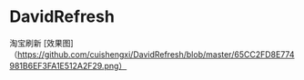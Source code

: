# DavidRefresh
淘宝刷新
[效果图]（https://github.com/cuishengxi/DavidRefresh/blob/master/65CC2FD8E774981B6EF3FA1E512A2F29.png）
